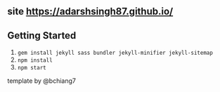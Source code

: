 ## site https://adarshsingh87.github.io/

## Getting Started

1.  `gem install jekyll sass bundler jekyll-minifier jekyll-sitemap`
2.  `npm install`
3.  `npm start`


template by @bchiang7
